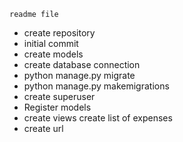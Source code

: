     readme file
 - create repository
 - initial commit
 - create models
 - create database connection
 - python manage.py migrate
 - python manage.py makemigrations
 - create superuser 
 - Register models
 - create views create list of expenses
 - create url